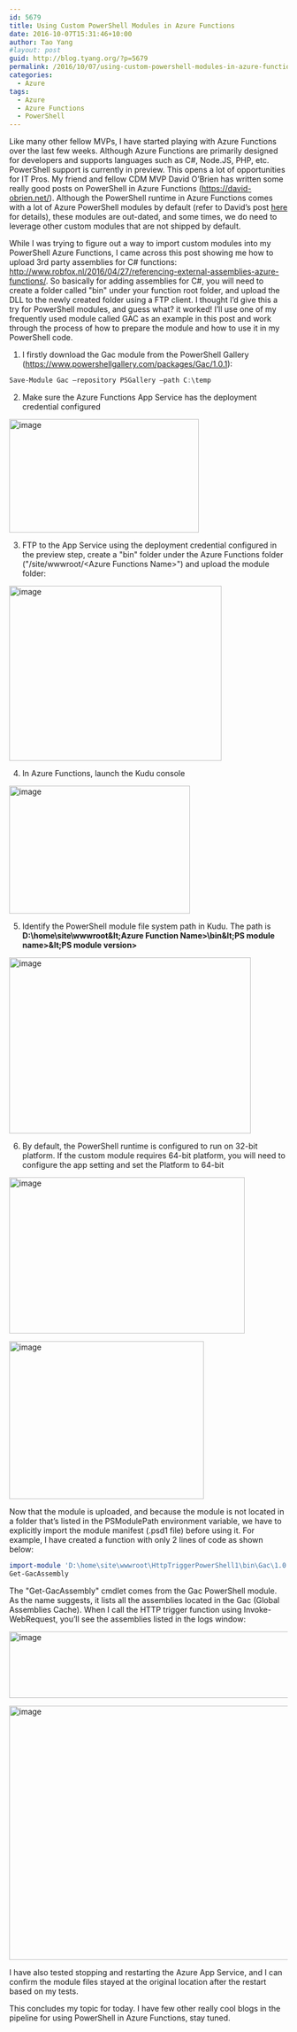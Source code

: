 ```yaml
---
id: 5679
title: Using Custom PowerShell Modules in Azure Functions
date: 2016-10-07T15:31:46+10:00
author: Tao Yang
#layout: post
guid: http://blog.tyang.org/?p=5679
permalink: /2016/10/07/using-custom-powershell-modules-in-azure-functions/
categories:
  - Azure
tags:
  - Azure
  - Azure Functions
  - PowerShell
---
```

Like many other fellow MVPs, I have started playing with Azure Functions over the last few weeks. Although Azure Functions are primarily designed for developers and supports languages such as C#, Node.JS, PHP, etc. PowerShell support is currently in preview. This opens a lot of opportunities for IT Pros. My friend and fellow CDM MVP David O’Brien has written some really good posts on PowerShell in Azure Functions (<a title="https://david-obrien.net/" href="https://david-obrien.net/">https://david-obrien.net/</a>). Although the PowerShell runtime in Azure Functions comes with a lot of Azure PowerShell modules by default (refer to David’s post <a href="https://david-obrien.net/2016/07/azure-functions-PowerShell/">here</a> for details), these modules are out-dated, and some times, we do need to leverage other custom modules that are not shipped by default.

While I was trying to figure out a way to import custom modules into my PowerShell Azure Functions, I came across this post showing me how to upload 3rd party assemblies for C# functions: <a title="http://www.robfox.nl/2016/04/27/referencing-external-assemblies-azure-functions/" href="http://www.robfox.nl/2016/04/27/referencing-external-assemblies-azure-functions/">http://www.robfox.nl/2016/04/27/referencing-external-assemblies-azure-functions/</a>. So basically for adding assemblies for C#, you will need to create a folder called "bin" under your function root folder, and upload the DLL to the newly created folder using a FTP client. I thought I’d give this a try for PowerShell modules, and guess what? it worked! I’ll use one of my frequently used module called GAC as an example in this post and work through the process of how to prepare the module and how to use it in my PowerShell code.

01. I firstly download the Gac module from the PowerShell Gallery (<a title="https://www.powershellgallery.com/packages/Gac/1.0.1" href="https://www.powershellgallery.com/packages/Gac/1.0.1">https://www.powershellgallery.com/packages/Gac/1.0.1</a>):
```powershell
Save-Module Gac –repository PSGallery –path C:\temp

```
02. Make sure the Azure Functions App Service has the deployment credential configured

<a href="http://blog.tyang.org/wp-content/uploads/2016/10/image.png"><img style="background-image: none; padding-top: 0px; padding-left: 0px; display: inline; padding-right: 0px; border: 0px;" title="image" src="http://blog.tyang.org/wp-content/uploads/2016/10/image_thumb.png" alt="image" width="343" height="205" border="0" /></a>

03. FTP to the App Service using the deployment credential configured in the preview step, create a "bin" folder under the Azure Functions folder ("/site/wwwroot/&lt;Azure Functions Name&gt;") and upload the module folder:

<a href="http://blog.tyang.org/wp-content/uploads/2016/10/image-1.png"><img style="background-image: none; padding-top: 0px; padding-left: 0px; display: inline; padding-right: 0px; border: 0px;" title="image" src="http://blog.tyang.org/wp-content/uploads/2016/10/image_thumb-1.png" alt="image" width="384" height="316" border="0" /></a>

04. In Azure Functions, launch the Kudu console

<a href="http://blog.tyang.org/wp-content/uploads/2016/10/image-2.png"><img style="background-image: none; padding-top: 0px; padding-left: 0px; display: inline; padding-right: 0px; border: 0px;" title="image" src="http://blog.tyang.org/wp-content/uploads/2016/10/image_thumb-2.png" alt="image" width="327" height="231" border="0" /></a>

05. Identify the PowerShell module file system path in Kudu. The path is <strong>D:\home\site\wwwroot\&lt;Azure Function Name&gt;\bin\&lt;PS module name&gt;\&lt;PS module version&gt;</strong>

<a href="http://blog.tyang.org/wp-content/uploads/2016/10/image-3.png"><img style="background-image: none; padding-top: 0px; padding-left: 0px; display: inline; padding-right: 0px; border: 0px;" title="image" src="http://blog.tyang.org/wp-content/uploads/2016/10/image_thumb-3.png" alt="image" width="437" height="318" border="0" /></a>

06. By default, the PowerShell runtime is configured to run on 32-bit platform. If the custom module requires 64-bit platform, you will need to configure the app setting and set the Platform to 64-bit

<a href="http://blog.tyang.org/wp-content/uploads/2016/10/image-4.png"><img style="background-image: none; padding-top: 0px; padding-left: 0px; display: inline; padding-right: 0px; border: 0px;" title="image" src="http://blog.tyang.org/wp-content/uploads/2016/10/image_thumb-4.png" alt="image" width="426" height="282" border="0" /></a>

<a href="http://blog.tyang.org/wp-content/uploads/2016/10/image-5.png"><img style="background-image: none; padding-top: 0px; padding-left: 0px; display: inline; padding-right: 0px; border: 0px;" title="image" src="http://blog.tyang.org/wp-content/uploads/2016/10/image_thumb-5.png" alt="image" width="352" height="285" border="0" /></a>

Now that the module is uploaded, and because the module is not located in a folder that’s listed in the PSModulePath environment variable, we have to explicitly import the module manifest (.psd1 file) before using it. For example, I have created a function with only 2 lines of code as shown below:
```powershell
import-module 'D:\home\site\wwwroot\HttpTriggerPowerShell1\bin\Gac\1.0.1\Gac.psd1'
Get-GacAssembly

```
The "Get-GacAssembly" cmdlet comes from the Gac PowerShell module. As the name suggests, it lists all the assemblies located in the Gac (Global Assemblies Cache). When I call the HTTP trigger function using Invoke-WebRequest, you’ll see the assemblies listed in the logs window:

<a href="http://blog.tyang.org/wp-content/uploads/2016/10/image-6.png"><img style="background-image: none; padding-top: 0px; padding-left: 0px; display: inline; padding-right: 0px; border: 0px;" title="image" src="http://blog.tyang.org/wp-content/uploads/2016/10/image_thumb-6.png" alt="image" width="696" height="120" border="0" /></a>

<a href="http://blog.tyang.org/wp-content/uploads/2016/10/image-7.png"><img style="background-image: none; padding-top: 0px; padding-left: 0px; display: inline; padding-right: 0px; border: 0px;" title="image" src="http://blog.tyang.org/wp-content/uploads/2016/10/image_thumb-7.png" alt="image" width="698" height="459" border="0" /></a>

I have also tested stopping and restarting the Azure App Service, and I can confirm the module files stayed at the original location after the restart based on my tests.

This concludes my topic for today. I have few other really cool blogs in the pipeline for using PowerShell in Azure Functions, stay tuned.